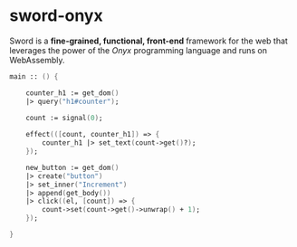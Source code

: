 # sword-onyx
Sword is a **fine-grained, functional, front-end** framework for the web that leverages the power of the *Onyx* programming language and runs on WebAssembly.


```fsharp
main :: () {

    counter_h1 := get_dom()
    |> query("h1#counter");
    
    count := signal(0);

    effect(([count, counter_h1]) => {
        counter_h1 |> set_text(count->get()?);
    });

    new_button := get_dom()
    |> create("button")
    |> set_inner("Increment")
    |> append(get_body())
    |> click((el, [count]) => {
        count->set(count->get()->unwrap() + 1);
    });

}
```